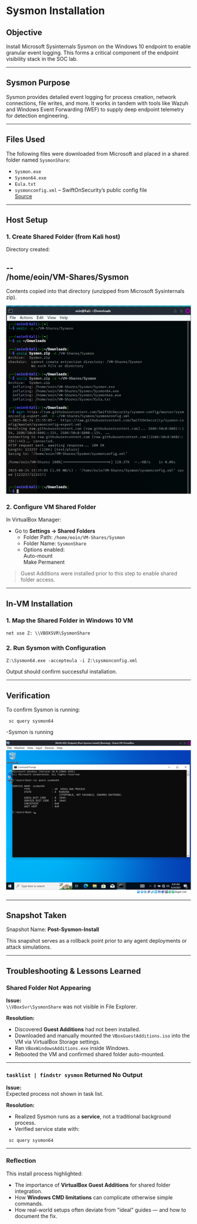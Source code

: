 # Sysmon Installation

## Objective

Install Microsoft Sysinternals Sysmon on the Windows 10 endpoint to enable granular event logging. This forms a critical component of the endpoint visibility stack in the SOC lab.

---

## Sysmon Purpose

Sysmon provides detailed event logging for process creation, network connections, file writes, and more. It works in tandem with tools like Wazuh and Windows Event Forwarding (WEF) to supply deep endpoint telemetry for detection engineering.

---

## Files Used

The following files were downloaded from Microsoft and placed in a shared folder named `SysmonShare`:

- `Sysmon.exe`
- `Sysmon64.exe`
- `Eula.txt`
- `sysmonconfig.xml` – SwiftOnSecurity’s public config file  
  [Source](https://github.com/SwiftOnSecurity/sysmon-config)

---

## Host Setup

### 1. Create Shared Folder (from Kali host)

Directory created:

--  
/home/eoin/VM-Shares/Sysmon  
--

Contents copied into that directory (unzipped from Microsoft Sysinternals zip).

![Sysmon Download Screenshot](../images/downloadsysmon.png)

### 2. Configure VM Shared Folder

In VirtualBox Manager:
- Go to **Settings → Shared Folders**
  - Folder Path: `/home/eoin/VM-Shares/Sysmon`
  - Folder Name: `SysmonShare`
  - Options enabled:  
    Auto-mount  
    Make Permanent

> Guest Additions were installed prior to this step to enable shared folder access.

---

## In-VM Installation

### 1. Map the Shared Folder in Windows 10 VM

```
net use Z: \\VBOXSVR\SysmonShare  
```

### 2. Run Sysmon with Configuration

``` 
Z:\Sysmon64.exe -accepteula -i Z:\sysmonconfig.xml  
```

Output should confirm successful installation.

---

## Verification

To confirm Sysmon is running:

```
 sc query sysmon64
```
-Sysmon is running 

![Sysmon Running](../images/sysmonrunning.png)

---

## Snapshot Taken

Snapshot Name: **Post-Sysmon-Install**

This snapshot serves as a rollback point prior to any agent deployments or attack simulations.

---

## Troubleshooting & Lessons Learned

### Shared Folder Not Appearing

**Issue:**  
`\\VBoxSvr\SysmonShare` was not visible in File Explorer.

**Resolution:**
- Discovered **Guest Additions** had not been installed.
- Downloaded and manually mounted the `VBoxGuestAdditions.iso` into the VM via VirtualBox Storage settings.
- Ran `VBoxWindowsAdditions.exe` inside Windows.
- Rebooted the VM and confirmed shared folder auto-mounted.

---
### `tasklist | findstr sysmon` Returned No Output

**Issue:**  
Expected process not shown in task list.

**Resolution:**
- Realized Sysmon runs as a **service**, not a traditional background process.
- Verified service state with:
```
 sc query sysmon64
```

---

### Reflection

This install process highlighted:
- The importance of **VirtualBox Guest Additions** for shared folder integration.
- How **Windows CMD limitations** can complicate otherwise simple commands.
- How real-world setups often deviate from "ideal" guides — and how to document the fix.